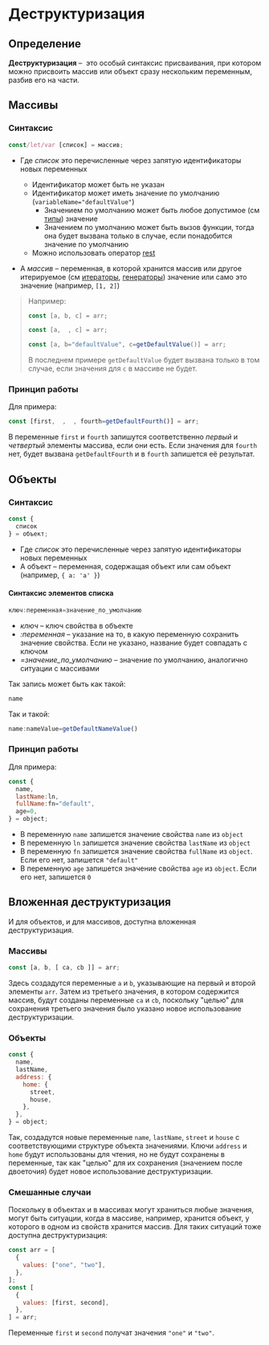 # Деструктуризация

## Определение

**Деструктуризация** –  это особый синтаксис присваивания, при котором можно присвоить массив или объект сразу нескольким переменным, разбив его на части.

## Массивы

### Синтаксис

```javascript
const/let/var [список] = массив;
```

* Где *список* это перечисленные через запятую идентификаторы новых переменных
  * Идентификатор может быть не указан
  * Идентификатор может иметь значение по умолчанию (`variableName="defaultValue"`)
    * Значением по умолчанию может быть любое допустимое (см [типы](types.md)) значение
    * Значением по умолчанию может быть вызов функции, тогда она будет вызвана только в случае, если понадобится значение по умолчанию
  * Можно использовать оператор [rest](spread_rest.md)

* А *массив* – переменная, в которой хранится массив или другое итерируемое (см [итераторы](iterators.md), [генераторы](generators.md)) значение или само это значение (например, `[1, 2]`)

> Например:
>
> ```javascript
> const [a, b, c] = arr;
> ```
>
> ```javascript
> const [a,  , c] = arr;
> ```
>
> ```javascript
> const [a, b="defaultValue", c=getDefaultValue()] = arr;
> ```
>
> В последнем примере `getDefaultValue` будет вызвана только в том случае, если значения для `c` в массиве не будет. 

### Принцип работы

Для примера:

```javascript
const [first,  ,  , fourth=getDefaultFourth()] = arr;
```

В переменные `first` и `fourth` запишутся соответственно *первый* и *четвертый* элементы массива, если они есть. Если значения для `fourth` нет, будет вызвана `getDefaultFourth` и в `fourth` запишется её результат. 

## Объекты

### Синтаксис

```javascript
const {
  список
} = объект;
```

* Где *список* это перечисленные через запятую идентификаторы новых переменных
* А объект – переменная, содержащая объект или сам объект (например, `{ a: 'a' }`)

#### Синтаксис элементов списка

```javascript
ключ:переменная=значение_по_умолчанию
```

* *ключ* – ключ свойства в объекте
* *:переменная* – указание на то, в какую переменную сохранить значение свойства. Если не указано, название будет совпадать с ключом
* *=значение_по_умолчанию* – значение по умолчанию, аналогично ситуации с массивами

Так запись может быть как такой:

```javascript
name
```

Так и такой:

```javascript
name:nameValue=getDefaultNameValue()
```

### Принцип работы

Для примера:

```javascript
const {
  name,
  lastName:ln,
  fullName:fn="default",
  age=0,
} = object;
```

* В переменную `name` запишется значение свойства `name` из `object`
* В переменную `ln` запишется значение свойства `lastName` из `object`
* В переменную `fn` запишется значение свойства `fullName` из `object`. Если его нет, запишется `"default"`
* В переменную `age` запишется значение свойства `age` из `object`. Если его нет, запишется `0`

## Вложенная деструктуризация

И для объектов, и для массивов, доступна вложенная деструктуризация.

### Массивы

```javascript
const [a, b, [ ca, cb ]] = arr;
```

Здесь создадутся переменные `a` и `b`, указывающие на первый и второй элементы `arr`. Затем из третьего значения, в котором содержится массив, будут созданы переменные `ca` и `cb`, поскольку "целью" для сохранения третьего значения было указано новое использование деструктуризации. 

### Объекты

```javascript
const {
  name,
  lastName,
  address: {
    home: {
      street,
      house,
    },
  },
} = object;
```

Так, создадутся новые переменные `name`, `lastName`, `street` и `house` с соответствующими структуре объекта значениями. Ключи `address` и `home` будут использованы для чтения, но не будут сохранены в переменные, так как "целью" для их сохранения (значением после двоеточия) будет новое использование деструктуризации. 

### Смешанные случаи

Поскольку в объектах и в массивах могут храниться любые значения, могут быть ситуации, когда в массиве, например, хранится объект, у которого в одном из свойств хранится массив. Для таких ситуаций тоже доступна деструктуризация:

```javascript
const arr = [
  {
    values: ["one", "two"],
  },
];
const [
  {
    values: [first, second],
  },
] = arr;
```

Переменные `first` и `second` получат значения `"one"` и `"two"`.